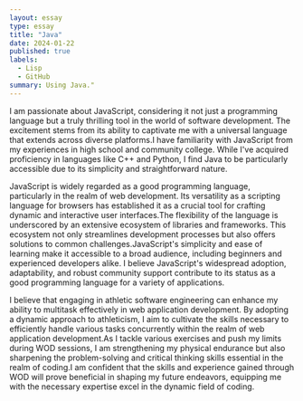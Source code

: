 ```yaml
---
layout: essay
type: essay
title: "Java"
date: 2024-01-22
published: true
labels:
  - Lisp
  - GitHub
summary: Using Java."
---
```


I am passionate about JavaScript, considering it not just a programming language but a
truly thrilling tool in the world of software development. The excitement stems from its ability to
captivate me with a universal language that extends across diverse platforms.I have familiarity
with JavaScript from my experiences in high school and community college. While I've acquired
proficiency in languages like C++ and Python, I find Java to be particularly accessible due to its
simplicity and straightforward nature.


JavaScript is widely regarded as a good programming language, particularly in the realm
of web development. Its versatility as a scripting language for browsers has established it as a
crucial tool for crafting dynamic and interactive user interfaces.The flexibility of the language is
underscored by an extensive ecosystem of libraries and frameworks. This ecosystem not only
streamlines development processes but also offers solutions to common challenges.JavaScript's
simplicity and ease of learning make it accessible to a broad audience, including beginners and
experienced developers alike. I believe JavaScript's widespread adoption, adaptability, and robust
community support contribute to its status as a good programming language for a variety of
applications.



I believe that engaging in athletic software engineering can enhance my ability to
multitask effectively in web application development. By adopting a dynamic approach to
athleticism, I aim to cultivate the skills necessary to efficiently handle various tasks concurrently
within the realm of web application development.As I tackle various exercises and push my
limits during WOD sessions, I am strengthening my physical endurance but also sharpening the
problem-solving and critical thinking skills essential in the realm of coding.I am confident that
the skills and experience gained through WOD will prove beneficial in shaping my future
endeavors, equipping me with the necessary expertise excel in the dynamic field of coding.


